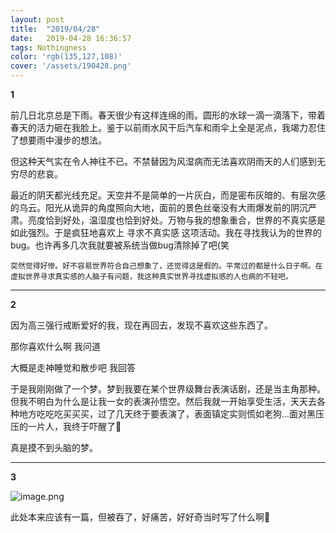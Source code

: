```yaml
---
layout: post
title:  "2019/04/28"
date:   2019-04-28 16:36:57
tags: Nothingness
color: 'rgb(135,127,108)'
cover: '/assets/190428.png'
---
```


**1**

前几日北京总是下雨。春天很少有这样连绵的雨。圆形的水球一滴一滴落下，带着春天的活力砸在我脸上。鉴于以前雨水风干后汽车和雨伞上全是泥点，我竭力忍住了想要雨中漫步的想法。

但这种天气实在令人神往不已。不禁替因为风湿病而无法喜欢阴雨天的人们感到无穷尽的悲哀。

最近的阴天都光线充足。天空并不是简单的一片灰白，而是密布灰暗的、有层次感的乌云。阳光从诡异的角度照向大地，面前的景色丝毫没有大雨爆发前的阴沉严肃。亮度恰到好处，温湿度也恰到好处。万物与我的想象重合，世界的不真实感是如此强烈。于是疯狂地喜欢上 寻求不真实感 这项活动。我在寻找我认为的世界的bug。也许再多几次我就要被系统当做bug清除掉了吧(笑

`突然觉得好惨。好不容易世界符合自己想象了，还觉得这是假的。平常过的都是什么日子啊。在虚拟世界寻求真实感的人脑子有问题，我这种真实世界寻找虚拟感的人也病的不轻吧。`

---

**2**

因为高三强行戒断爱好的我，现在再回去，发现不喜欢这些东西了。

那你喜欢什么啊 我问道

大概是走神睡觉和散步吧 我回答

于是我刚刚做了一个梦。梦到我要在某个世界级舞台表演话剧，还是当主角那种。但我不明白为什么是让我一女的表演孙悟空。然后我就一开始享受生活，天天去各种地方吃吃吃买买买，过了几天终于要表演了，表面镇定实则慌如老狗...面对黑压压的一片人，我终于吓醒了🌚

真是摸不到头脑的梦。

---

**3**

![image.png](https://i.loli.net/2020/12/20/8IFxWgXBPK9ASE6.png)

此处本来应该有一篇，但被吞了，好痛苦，好好奇当时写了什么啊🤕

